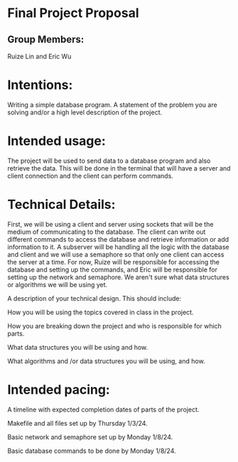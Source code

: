 # Final Project Proposal

## Group Members:

Ruize Lin and Eric Wu
       
# Intentions:

Writing a simple database program.
A statement of the problem you are solving and/or a high level description of the project.
    
# Intended usage:

The project will be used to send data to a database program and also retrieve the data. This will be done in the terminal that will have a server and client connection and the client can perform commands.
  
# Technical Details:

First, we will be using a client and server using sockets that will be the medium of communicating to the database. The client can write out different commands to access the database and retrieve information or add information to it. A subserver will be handling all the logic with the database and client and we will use a semaphore so that only one client can access the server at a time.
For now, Ruize will be responsible for accessing the database and setting up the commands, and Eric will be responsible for setting up the network and semaphore.
We aren't sure what data structures or algorithms we will be using yet. 

A description of your technical design. This should include:
   
How you will be using the topics covered in class in the project.
     
How you are breaking down the project and who is responsible for which parts.
  
What data structures you will be using and how.
     
What algorithms and /or data structures you will be using, and how.
    
# Intended pacing:

A timeline with expected completion dates of parts of the project.

Makefile and all files set up by Thursday 1/3/24.

Basic network and semaphore set up by Monday 1/8/24.

Basic database commands to be done by Monday 1/8/24.
